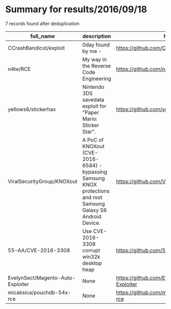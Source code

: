 
# Summary for results/2016/09/18
    
7 records found after deduplication

| full_name | description | html_url | matched_list | matched_count | pushed_at | size | stargazers_count | language | forks_count | vul_ids |
|-----------------------------------|------------------------------------------------------------------------------------------------------------------|------------------------------------------------------|---------------------|-----------------|---------------------------|--------|--------------------|------------|---------------|-------------------|
| CCrashBandicot/exploit | 0day found by me - | https://github.com/CCrashBandicot/exploit | ['0day', 'exploit'] | 2 | 2016-09-18 09:17:41+00:00 | 6 | 3 | Perl | 2 | [] |
| n4te/RCE | My way in the Reverse Code Engineering | https://github.com/n4te/RCE | ['rce'] | 1 | 2016-09-18 06:59:12+00:00 | 61590 | 1 | Python | 2 | [] |
| yellows8/stickerhax | Nintendo 3DS savedata exploit for "Paper Mario: Sticker Star". | https://github.com/yellows8/stickerhax | ['exploit'] | 1 | 2016-09-18 19:50:09+00:00 | 24 | 25 | Assembly | 1 | [] |
| ViralSecurityGroup/KNOXout | A PoC of KNOXout (CVE-2016-6584) - bypassing Samsung KNOX protections and root Samsung Galaxy S6 Android Device. | https://github.com/ViralSecurityGroup/KNOXout | ['cve poc'] | 1 | 2016-09-18 06:55:38+00:00 | 14 | 80 | C | 21 | ['CVE-2016-6584'] |
| 55-AA/CVE-2016-3308 | Use CVE-2016-3308 corrupt win32k desktop heap | https://github.com/55-AA/CVE-2016-3308 | ['cve-2'] | 1 | 2016-09-18 05:48:27+00:00 | 205 | 48 | C++ | 27 | ['CVE-2016-3308'] |
| EvelynSect/Magento-Auto-Exploiter | None | https://github.com/EvelynSect/Magento-Auto-Exploiter | ['exploit'] | 1 | 2016-09-18 11:07:56+00:00 | 3 | 0 | | 3 | [] |
| micaksica/pouchdb-54x-rce | None | https://github.com/micaksica/pouchdb-54x-rce | ['rce'] | 1 | 2016-09-18 21:23:42+00:00 | 2 | 0 | JavaScript | 0 | [] |
